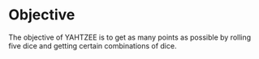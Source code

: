 # Objective #
  The objective of YAHTZEE is to get as many points as possible by rolling five dice and getting certain combinations of dice.
